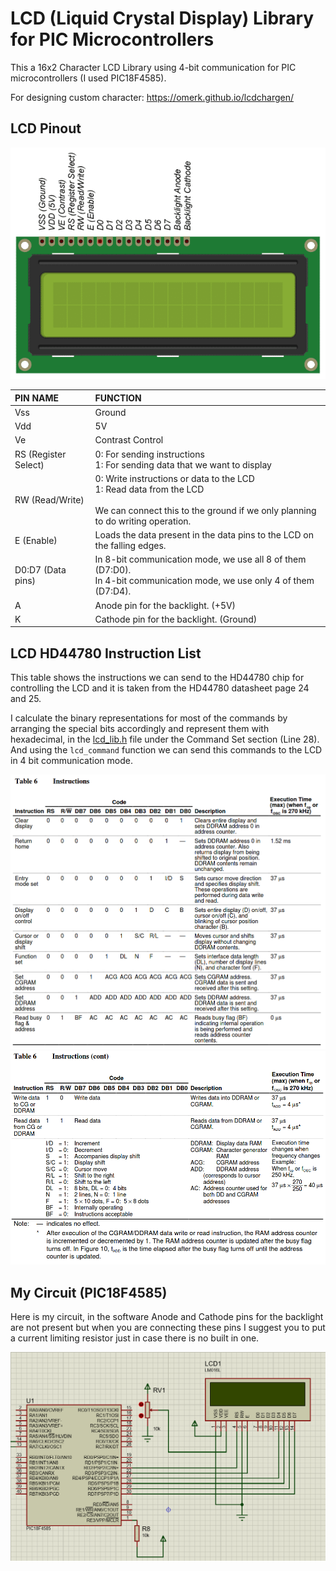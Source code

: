 # LCD (Liquid Crystal Display) Library <br> for PIC Microcontrollers

This a 16x2 Character LCD Library using 4-bit communication for PIC microcontrollers (I used PIC18F4585).

For designing custom character: https://omerk.github.io/lcdchargen/

## LCD Pinout

![LCD pinout](Images/lcd_pinout.png)

| PIN NAME             | FUNCTION                                                                                                                                                           |
|:----------------------|:------------------------------------------------------------------------------------------------------------------------------------------------------|
| Vss                  | Ground                                                                                                                                                             |
| Vdd                  | 5V                                                                                                                                                                 |
| Ve                   | Contrast Control                                                                                                                                                   |
| RS (Register Select) | 0: For sending instructions<br>1: For sending data that we want to display                                                                                     |
| RW (Read/Write)      | 0: Write instructions or data to the LCD<br>1: Read data from the LCD<br><br>We can connect this to the ground if we only planning to do writing operation. |
| E (Enable)           | Loads the data present in the data pins to the LCD on the falling edges.                                                                                    |
| D0:D7 (Data pins)    | In 8-bit communication mode, we use all 8 of them (D7:D0).<br>In 4-bit communication mode, we use only 4 of them (D7:D4).                                      |
| A                    | Anode pin for the backlight. (+5V)                                                                                                                                 |
| K                    | Cathode pin for the backlight. (Ground)                                                                                                                            |                                                                                                                                      |                                                                                                                     |

## LCD HD44780 Instruction List

This table shows the instructions we can send to the HD44780 chip for controlling the LCD and it is taken from the HD44780 datasheet page 24 and 25. 

I calculate the binary representations for most of the commands by arranging the special bits accordingly and represent them with hexadecimal, in the [lcd_lib.h](LCD_lib/lcd_lib.h) file under the Command Set section (Line 28). And using the `lcd_command` function we can send this commands to the LCD in 4 bit communication mode. 

![hd44780 instructions 1](Images/hd44780_instructions_1.png)
![hd44780 instructions 2](Images/hd44780_instructions_2.png)

## My Circuit (PIC18F4585)

Here is my circuit, in the software Anode and Cathode pins for the backlight are not present but when you are connecting these pins I suggest you to put a current limiting resistor just in case there is no built in one.

![circuit](Images/lcd_connection.png)


